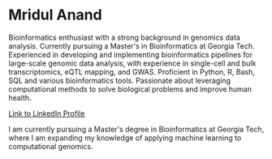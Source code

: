# Mridul Anand

Bioinformatics enthusiast with a strong background in genomics data analysis. Currently pursuing a Master's in Bioinformatics at Georgia Tech. Experienced in developing and implementing bioinformatics pipelines for large-scale genomic data analysis, with experience in single-cell and bulk transcriptomics, eQTL mapping, and GWAS. Proficient in Python, R, Bash, SQL and various bioinformatics tools. Passionate about leveraging computational methods to solve biological problems and improve human health.

[Link to LinkedIn Profile](www.linkedin.com/in/mridulanand0105)

I am currently pursuing a Master's degree in Bioinformatics at Georgia Tech, where I am expanding my knowledge of applying machine learning to computational genomics.
